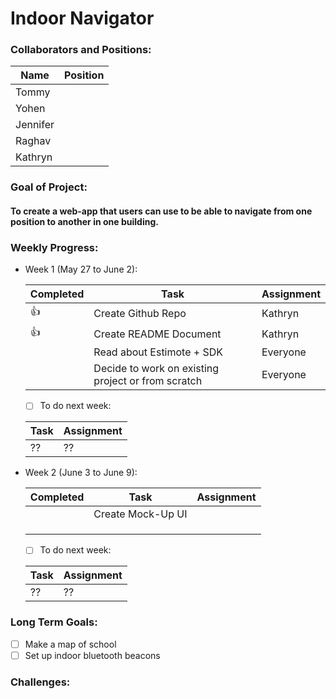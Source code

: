 # Indoor Navigator


### Collaborators and Positions:
| Name | Position |
|---|---|
| Tommy | |
| Yohen | |
| Jennifer | |
| Raghav | |
| Kathryn | |

### Goal of Project:
#### To create a web-app that users can use to be able to navigate from one position to another in one building.

### Weekly Progress:
- Week 1 (May 27 to June 2): 
  
  | Completed | Task | Assignment |
  | ---- |------|-----------|
  | :+1: | Create Github Repo | Kathryn |
  | :+1: | Create README Document | Kathryn |
  | | Read about Estimote + SDK | Everyone |
  |  | Decide to work on existing project or from scratch | Everyone |
  
  - [ ] To do next week:
  
  | Task | Assignment |
  |------|-----------|
  | ?? | ?? |
  
- Week 2 (June 3 to June 9): 
  
  | Completed | Task | Assignment |
  | ---- |------|-----------|
  |  | Create Mock-Up UI |  |
  |  |  |  |
  |  | |  |
  |  | |  |
  
  - [ ] To do next week:
  
  | Task | Assignment |
  |------|-----------|
  | ?? | ?? |
  
### Long Term Goals:
- [ ] Make a map of school
- [ ] Set up indoor bluetooth beacons

### Challenges:
